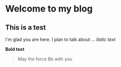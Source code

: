 # Welcome to my blog

## This is a test

I'm glad you are here. I plan to talk about ...
*Italic text*

**Bold text**

> May the force
> Be with you
